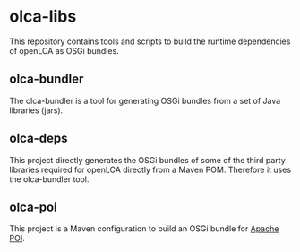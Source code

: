 olca-libs
=========
This repository contains tools and scripts to build the runtime dependencies of openLCA as 
OSGi bundles.

olca-bundler
------------
The olca-bundler is a tool for generating OSGi bundles from a set of Java libraries (jars).

olca-deps
---------
This project directly generates the OSGi bundles of some of the third party libraries 
required for openLCA directly from a Maven POM. Therefore it uses the olca-bundler tool.

olca-poi
--------
This project is a Maven configuration to build an OSGi bundle for 
[Apache POI](http://poi.apache.org/).

